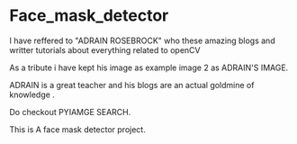 # Face_mask_detector


I have reffered to "ADRAIN ROSEBROCK" who these amazing blogs and writter tutorials about everything related to openCV

As a tribute i have kept his image as example image 2 as ADRAIN'S IMAGE.

ADRAIN is a great teacher and his blogs are an actual goldmine of knowledge .

Do checkout PYIAMGE SEARCH.


This is A face mask detector project.
